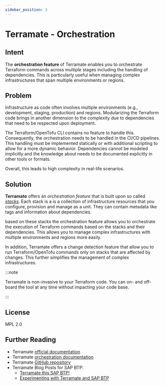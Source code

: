 ```yaml
---
sidebar_position: 3
---
```


# Terramate - Orchestration

## Intent

The **orchestration feature** of Terramate enables you to orchestrate Terraform commands across multiple stages including the handling of dependencies. This is particularly useful when managing complex infrastructures that span multiple environments or regions.

## Problem

Infrastructure as code often involves multiple environments (e.g., development, staging, production) and regions. Modularizing the Terraform code brings in another dimension to the complexity due to dependencies that need to be respected upon deployment.

The Terraform/OpenTofu CLI contains no feature to handle this. Consequently, the orchestration needs to be handled in the CI/CD pipelines. This handling must be implemented statically or with additional scripting to allow for a more dynamic behavior.
Dependencies cannot be modeled implicitly and the knowledge about needs to be documented explicitly in other tools or formats.

Overall, this leads to high complexity in real-life scenarios.

## Solution

**Terramate** offers an *orchestration feature* that is built upon so called [*stacks*](https://terramate.io/docs/cli/stacks/). Each stack is a is a collection of infrastructure resources that you configure, provision and manage as a unit. They can contain metadata like tags and information about dependencies.

based on these stacks the orchestration feature allows you to orchestrate the execution of Terraform commands based on the stacks and their dependencies. This allows you to manage complex infrastructures with multiple environments and regions more easily.

In addition, Terramate offers a change detection feature that allow you to run Terraform/OpenTofu commands only on stacks that are affected by changes. This further simplifies the management of complex infrastructures.

:::note

Terramate is non-invasive to your Terraform code. You can on- and off-board the tool at any time without impacting your code base.

:::

## License

MPL 2.0

## Further Reading

- Terramate [official documentation](https://terramate.io/docs/)
- Terramate [orchestration documentation](https://terramate.io/docs/cli/orchestration/)
- Terramate [GitHub repository](https://github.com/terramate-io/terramate)
- Terramate Blog Posts for SAP BTP:
   - [Terramate this SAP BTP!](https://dev.to/lechnerc77/terramate-this-sap-btp-5a8p)
   - [Experimenting with Terramate and SAP BTP](https://dev.to/lechnerc77/experimenting-with-terramate-and-sap-btp-22m1)
